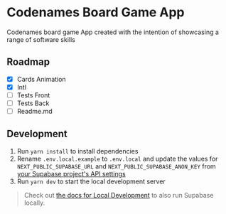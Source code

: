 # Codenames Board Game App

Codenames board game App created with the intention of showcasing a range of software skills

## Roadmap

- [x] Cards Animation
- [x] Intl
- [ ] Tests Front
- [ ] Tests Back
- [ ] Readme.md

## Development

1. Run `yarn install` to install dependencies
1. Rename `.env.local.example` to `.env.local` and update the values for `NEXT_PUBLIC_SUPABASE_URL` and `NEXT_PUBLIC_SUPABASE_ANON_KEY` from [your Supabase project's API settings](https://app.supabase.com/project/_/settings/api)
1. Run `yarn dev` to start the local development server

> Check out [the docs for Local Development](https://supabase.com/docs/guides/getting-started/local-development) to also run Supabase locally.
